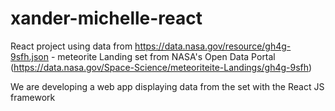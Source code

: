 # xander-michelle-react

React project using data from https://data.nasa.gov/resource/gh4g-9sfh.json -
meteorite Landing set from NASA's Open Data Portal 
(https://data.nasa.gov/Space-Science/meteoriteite-Landings/gh4g-9sfh)

We are developing a web app displaying data from the set with the React JS framework
